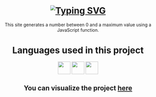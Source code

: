 <h1 align="center"><a href="https://git.io/typing-svg"><img src="https://readme-typing-svg.demolab.com?font=Jetbrains+Mono&size=30&pause=1000&color=0000ff&center=true&vCenter=true&width=435&lines=Random+Number+Generator" alt="Typing SVG" /></a></h1>
<p align="center">This site generates a number between 0 and a maximum value using a JavaScript function.</p>
<h1 align="center">Languages used in this project</h1>
<p align="center">
  <img height="40" width="40" src="https://cdn.simpleicons.org/css3/32f0ff" /> 
  <img height="40" width="40" src="https://cdn.simpleicons.org/html5/32f0ff"/> 
  <img height="40" width="40" src="https://cdn.simpleicons.org/javascript/32f0ff"/> 
</p>

<h2 align="center">You can visualize the project <a href="https://samuelfcosta18.github.io/randomNumberGenerator/" target="_blank">here</a></h2>
